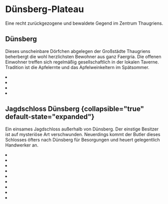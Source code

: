 # Dünsberg-Plateau

Eine recht zurückgezogene und bewaldete Gegend im Zentrum Thaugriens.

## Dünsberg

Dieses unscheinbare Dörfchen abgelegen der Großstädte Thaugriens beherbergt die wohl herzlichsten Bewohner aus ganz
Faergria. Die offenen Einwohner treffen sich regelmäßig gesellschaftlich in der lokalen Taverne. Tradition ist die
Apfelernte und das Apfelweinkeltern im Spätsommer.

<procedure title="Charaktere aktuell an diesem Ort">
<list columns="3">
<li><a href="Hosgrid.md"></a></li>
<li><a href="Jofina.md"></a></li>
<li><a href="Burdig.md"></a></li>
<li><a href="Igmusur.md"></a></li>
</list>
</procedure>

## Jagdschloss Dünsberg {collapsible="true" default-state="expanded"}

Ein einsames Jagdschloss außerhalb von Dünsberg. Der einstige Besitzer ist auf mysteriöse Art verschwunden. Neuerdings
kommt der Butler dieses Schlosses öfters nach Dünsberg für Besorgungen und heuert gelegentlich Handwerker an.

<procedure title="Charaktere aktuell an diesem Ort">
<list columns="3">
<li><a href="Nayru.md"></a></li>
<li><a href="U-Ranos.md"></a></li>
<li><a href="Siegmund.md"></a></li>
<li><a href="Karl.md"></a></li>
<li><a href="Edgar.md"></a></li>
<li><a href="Grete.md"></a></li>
<li><a href="Eris.md"></a></li>
<li><a href="Philip.md"></a></li>
<li><a href="Johann.md"></a></li>
</list>
</procedure>